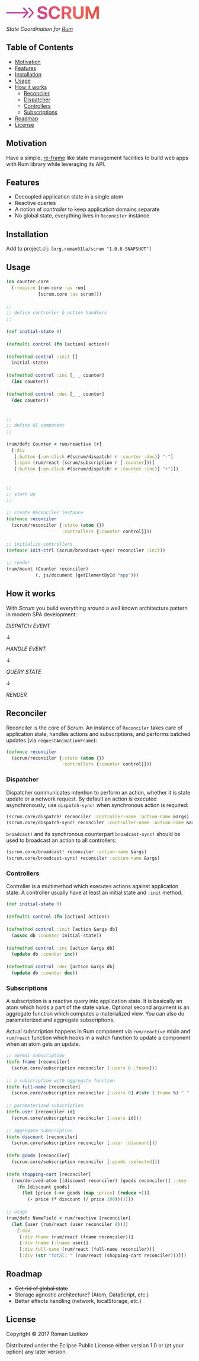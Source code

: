 <img src="logo.png" width="251" height="36" alt="scrum logo" />

*State Coordination for [Rum](https://github.com/tonsky/rum/)*

## Table of Contents

- [Motivation](#motivation)
- [Features](#features)
- [Installation](#installation)
- [Usage](#usage)
- [How it works](#how-it-works)
  - [Reconciler](#reconciler)
  - [Dispatcher](#dispatcher)
  - [Controllers](#controllers)
  - [Subscriptions](#subscriptions)
- [Roadmap](#roadmap)
- [License](#license)

## Motivation

Have a simple, [re-frame](https://github.com/Day8/re-frame) like state management facilities to build web apps with Rum library while leveraging its API.

## Features

- Decoupled application state in a single atom
- Reactive queries
- A notion of *controller* to keep application domains separate
- No global state, everything lives in `Reconciler` instance

## Installation

Add to project.clj: `[org.roman01la/scrum "1.0.0-SNAPSHOT"]`

## Usage

```clojure
(ns counter.core
  (:require [rum.core :as rum]
            [scrum.core :as scrum]))

;;
;; define controller & action handlers
;;

(def initial-state 0)

(defmulti control (fn [action] action))

(defmethod control :init []
  initial-state)

(defmethod control :inc [_ _ counter]
  (inc counter))

(defmethod control :dec [_ _ counter]
  (dec counter))


;;
;; define UI component
;;

(rum/defc Counter < rum/reactive [r]
  [:div
   [:button {:on-click #(scrum/dispatch! r :counter :dec)} "-"]
   [:span (rum/react (scrum/subscription r [:counter]))]
   [:button {:on-click #(scrum/dispatch! r :counter :inc)} "+"]])


;;
;; start up
;;

;; create Reconciler instance
(defonce reconciler
  (scrum/reconciler {:state (atom {})
                     :controllers {:counter control}}))

;; initialize controllers
(defonce init-ctrl (scrum/broadcast-sync! reconciler :init))

;; render
(rum/mount (Counter reconciler)
           (. js/document (getElementById "app")))
```

## How it works

With _Scrum_ you build everything around a well known architecture pattern in modern SPA development:

*DISPATCH EVENT*

↓

*HANDLE EVENT*

↓

*QUERY STATE*

↓

*RENDER*

## Reconciler

Reconciler is the core of _Scrum_. An instance of `Reconciler` takes care of application state, handles actions and subscriptions, and performs batched updates (via `requestAnimationFrame`):

```clojure
(defonce reconciler
  (scrum/reconciler {:state (atom {})
                     :controllers {:counter control}}))
```

### Dispatcher

Dispatcher communicates intention to perform an action, whether it is state update or a network request. By default an action is executed asynchronously, use `dispatch-sync!` when synchronous action is required:

```clojure
(scrum.core/dispatch! reconciler :controller-name :action-name &args)
(scrum.core/dispatch-sync! reconciler :controller-name :action-name &args)
```

`broadcast!` and its synchronous counterpart `broadcast-sync!` should be used to broadcast an action to all controllers:

```clojure
(scrum.core/broadcast! reconciler :action-name &args)
(scrum.core/broadcast-sync! reconciler :action-name &args)
```

### Controllers

Controller is a multimethod which executes actions against application state. A controller usually have at least an initial state and `:init` method.

```clojure
(def initial-state 0)

(defmulti control (fn [action] action))

(defmethod control :init [action &args db]
  (assoc db :counter initial-state))

(defmethod control :inc [action &args db]
  (update db :counter inc))

(defmethod control :dec [action &args db]
  (update db :counter dec))
```

### Subscriptions

A subscription is a reactive query into application state. It is basically an atom which holds a part of the state value. Optional second argument is an aggregate function which computes a materialized view. You can also do parameterized and aggregate subscriptions.

Actual subscription happens in Rum component via `rum/reactive` mixin and `rum/react` function which hooks in a watch function to update a component when an atom gets an update.

```clojure
;; normal subscription
(defn fname [reconciler]
  (scrum.core/subscription reconciler [:users 0 :fname]))

;; a subscription with aggregate function
(defn full-name [reconciler]
  (scrum.core/subscription reconciler [:users 0] #(str (:fname %) " " (:lname %))))

;; parameterized subscription
(defn user [reconciler id]
  (scrum.core/subscription reconciler [:users id]))

;; aggregate subscription
(defn discount [reconciler]
  (scrum.core/subscription reconciler [:user :discount]))

(defn goods [reconciler]
  (scrum.core/subscription reconciler [:goods :selected]))

(defn shopping-cart [reconciler]
  (rum/derived-atom [(discount reconciler) (goods reconciler)] ::key
    (fn [discount goods]
      (let [price (->> goods (map :price) (reduce +))]
        (- price (* discount (/ price 100)))))))

;; usage
(rum/defc NameField < rum/reactive [reconciler]
  (let [user (rum/react (user reconciler 0))])
    [:div
     [:div.fname (rum/react (fname reconciler))]
     [:div.lname (:lname user)]
     [:div.full-name (rum/react (full-name reconciler))]
     [:div (str "Total: " (rum/react (shopping-cart reconciler)))]])
```

## Roadmap
- <strike>Get rid of global state</strike>
- Storage agnostic architecture? (Atom, DataScript, etc.)
- Better effects handling (network, localStorage, etc.)

## License

Copyright © 2017 Roman Liutikov

Distributed under the Eclipse Public License either version 1.0 or (at
your option) any later version.
